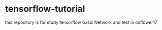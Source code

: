 # tensorflow-tutorial
this repository is for study tensorflow basic Network and test in  oxflower17
